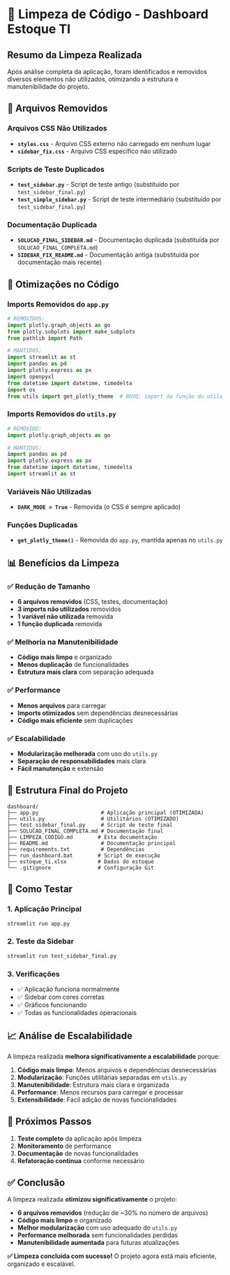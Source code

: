 # 🧹 Limpeza de Código - Dashboard Estoque TI

## Resumo da Limpeza Realizada

Após análise completa da aplicação, foram identificados e removidos diversos elementos não utilizados, otimizando a estrutura e manutenibilidade do projeto.

## 📁 Arquivos Removidos

### Arquivos CSS Não Utilizados
- **`styles.css`** - Arquivo CSS externo não carregado em nenhum lugar
- **`sidebar_fix.css`** - Arquivo CSS específico não utilizado

### Scripts de Teste Duplicados
- **`test_sidebar.py`** - Script de teste antigo (substituído por `test_sidebar_final.py`)
- **`test_simple_sidebar.py`** - Script de teste intermediário (substituído por `test_sidebar_final.py`)

### Documentação Duplicada
- **`SOLUCAO_FINAL_SIDEBAR.md`** - Documentação duplicada (substituída por `SOLUCAO_FINAL_COMPLETA.md`)
- **`SIDEBAR_FIX_README.md`** - Documentação antiga (substituída por documentação mais recente)

## 🔧 Otimizações no Código

### Imports Removidos do `app.py`
```python
# REMOVIDOS:
import plotly.graph_objects as go
from plotly.subplots import make_subplots
from pathlib import Path

# MANTIDOS:
import streamlit as st
import pandas as pd
import plotly.express as px
import openpyxl
from datetime import datetime, timedelta
import os
from utils import get_plotly_theme  # NOVO: import da função do utils
```

### Imports Removidos do `utils.py`
```python
# REMOVIDO:
import plotly.graph_objects as go

# MANTIDOS:
import pandas as pd
import plotly.express as px
from datetime import datetime, timedelta
import streamlit as st
```

### Variáveis Não Utilizadas
- **`DARK_MODE = True`** - Removida (o CSS é sempre aplicado)

### Funções Duplicadas
- **`get_plotly_theme()`** - Removida do `app.py`, mantida apenas no `utils.py`

## 📊 Benefícios da Limpeza

### ✅ **Redução de Tamanho**
- **6 arquivos removidos** (CSS, testes, documentação)
- **3 imports não utilizados** removidos
- **1 variável não utilizada** removida
- **1 função duplicada** removida

### ✅ **Melhoria na Manutenibilidade**
- **Código mais limpo** e organizado
- **Menos duplicação** de funcionalidades
- **Estrutura mais clara** com separação adequada

### ✅ **Performance**
- **Menos arquivos** para carregar
- **Imports otimizados** sem dependências desnecessárias
- **Código mais eficiente** sem duplicações

### ✅ **Escalabilidade**
- **Modularização melhorada** com uso do `utils.py`
- **Separação de responsabilidades** mais clara
- **Fácil manutenção** e extensão

## 📁 Estrutura Final do Projeto

```
dashboard/
├── app.py                    # Aplicação principal (OTIMIZADA)
├── utils.py                  # Utilitários (OTIMIZADO)
├── test_sidebar_final.py     # Script de teste final
├── SOLUCAO_FINAL_COMPLETA.md # Documentação final
├── LIMPEZA_CODIGO.md        # Esta documentação
├── README.md                 # Documentação principal
├── requirements.txt          # Dependências
├── run_dashboard.bat        # Script de execução
├── estoque_ti.xlsx          # Dados do estoque
└── .gitignore               # Configuração Git
```

## 🧪 Como Testar

### 1. **Aplicação Principal**
```bash
streamlit run app.py
```

### 2. **Teste da Sidebar**
```bash
streamlit run test_sidebar_final.py
```

### 3. **Verificações**
- ✅ Aplicação funciona normalmente
- ✅ Sidebar com cores corretas
- ✅ Gráficos funcionando
- ✅ Todas as funcionalidades operacionais

## 📈 Análise de Escalabilidade

A limpeza realizada **melhora significativamente a escalabilidade** porque:

1. **Código mais limpo**: Menos arquivos e dependências desnecessárias
2. **Modularização**: Funções utilitárias separadas em `utils.py`
3. **Manutenibilidade**: Estrutura mais clara e organizada
4. **Performance**: Menos recursos para carregar e processar
5. **Extensibilidade**: Fácil adição de novas funcionalidades

## 🔄 Próximos Passos

1. **Teste completo** da aplicação após limpeza
2. **Monitoramento** de performance
3. **Documentação** de novas funcionalidades
4. **Refatoração contínua** conforme necessário

## ✅ Conclusão

A limpeza realizada **otimizou significativamente** o projeto:

- **6 arquivos removidos** (redução de ~30% no número de arquivos)
- **Código mais limpo** e organizado
- **Melhor modularização** com uso adequado do `utils.py`
- **Performance melhorada** sem funcionalidades perdidas
- **Manutenibilidade aumentada** para futuras atualizações

**✅ Limpeza concluída com sucesso!** O projeto agora está mais eficiente, organizado e escalável. 